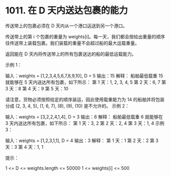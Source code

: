 # 1011. 在 D 天内送达包裹的能力
  传送带上的包裹必须在 D 天内从一个港口运送到另一个港口。
  
  传送带上的第 i 个包裹的重量为 weights[i]。每一天，我们都会按给出重量的顺序往传送带上装载包裹。我们装载的重量不会超过船的最大运载重量。
  
  返回能在 D 天内将传送带上的所有包裹送达的船的最低运载能力。
  
   
  
  示例 1：
  
  输入：weights = [1,2,3,4,5,6,7,8,9,10], D = 5
  输出：15
  解释：
  船舶最低载重 15 就能够在 5 天内送达所有包裹，如下所示：
  第 1 天：1, 2, 3, 4, 5
  第 2 天：6, 7
  第 3 天：8
  第 4 天：9
  第 5 天：10
  
  请注意，货物必须按照给定的顺序装运，因此使用载重能力为 14 的船舶并将包装分成 (2, 3, 4, 5), (1, 6, 7), (8), (9), (10) 是不允许的。 
  示例 2：
  
  输入：weights = [3,2,2,4,1,4], D = 3
  输出：6
  解释：
  船舶最低载重 6 就能够在 3 天内送达所有包裹，如下所示：
  第 1 天：3, 2
  第 2 天：2, 4
  第 3 天：1, 4
  示例 3：
  
  输入：weights = [1,2,3,1,1], D = 4
  输出：3
  解释：
  第 1 天：1
  第 2 天：2
  第 3 天：3
  第 4 天：1, 1
   
  
  提示：
  
  1 <= D <= weights.length <= 50000
  1 <= weights[i] <= 500